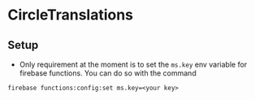 # CircleTranslations

## Setup

- Only requirement at the moment is to set the `ms.key` env variable for firebase functions. You can do so with the command

```
firebase functions:config:set ms.key=<your key>
```
